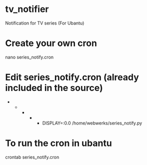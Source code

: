 # tv_notifier
Notification for TV series (For Ubantu)

# Create your own cron
nano series_notify.cron

# Edit series_notify.cron (already included in the source)
* * * * * DISPLAY=:0.0 /home/webwerks/series_notify.py

# To run the cron in ubantu
crontab series_notify.cron
